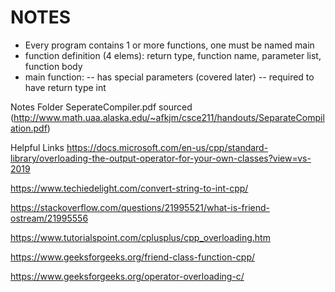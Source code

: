 # NOTES

* Every program contains 1 or more functions, one must be named main
* function definition (4 elems): return type, function name, parameter list, function body
* main function:
-- has special parameters (covered later)
-- required to have return type int

Notes Folder
  SeperateCompiler.pdf
  sourced (http://www.math.uaa.alaska.edu/~afkjm/csce211/handouts/SeparateCompilation.pdf)

Helpful Links
  https://docs.microsoft.com/en-us/cpp/standard-library/overloading-the-output-operator-for-your-own-classes?view=vs-2019

  https://www.techiedelight.com/convert-string-to-int-cpp/

  https://stackoverflow.com/questions/21995521/what-is-friend-ostream/21995556

  https://www.tutorialspoint.com/cplusplus/cpp_overloading.htm

  https://www.geeksforgeeks.org/friend-class-function-cpp/

  https://www.geeksforgeeks.org/operator-overloading-c/
